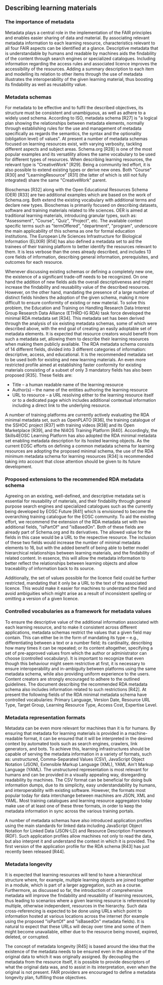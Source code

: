 ## Describing learning materials

### The importance of metadata

Metadata plays a central role in the implementation of the FAIR principles and enables easier sharing of data and material. By associating relevant metadata information to each learning resource, characteristics relevant to all four FAIR aspects can be identified at a glance. Descriptive metadata that is understandable by humans and readable by machines aids the findability of the content through search engines or specialized catalogues. Including information regarding the access rules and associated licence improves the accessibility of the resources. Adding a summary description to each item and modelling its relation to other items through the use of metadata illustrates the interoperability of the given learning material, thus boosting its findability as well as reusability value.

### Metadata schemas

For metadata to be effective and to fulfil the described objectives, its structure must be consistent and unambiguous, as well as adhere to a widely used schema. According to ISO, metadata schema [R27] is "a logical plan showing the relationships between metadata elements, normally through establishing rules for the use and management of metadata specifically as regards the semantics, the syntax and the optionality (obligation level) of values". At present a number of metadata schemas focused on learning resources exist, with varying verbosity, tackling different aspects and subject areas. Schema.org [R28] is one of the most popular examples and its versatility allows the same vocabulary to be used for different types of resources. When describing learning resources, the relevant type is "CreativeWork" [R29]. Being a community led effort, it is also possible to extend existing types or derive new ones. Both "Course" [R30] and "LearningResource" [R31] (the latter of which is still not fully integrated) share the same "CreativeWork" parent. 

Bioschemas [R32] along with the Open Educational Resources Schema (OER) [R33] are two additional examples which are based on the work of Schema.org. Both extend the existing vocabulary with additional terms and declare new types. Bioschemas is primarily focused on describing datasets, software and training materials related to life sciences. OER is aimed at traditional learning materials, introducing granular types, such as: "Assessment", "Course", "Quiz", "Project", etc. The available context specific terms such as "termOffered", "department", "program", underscore the main applicability of this schema as one for formal education institutions. The European Life Sciences Infrastructure for Biological Information (ELIXIR) [R14] has also defined a metadata set to aid the trainees of their training platform to better identify the resources relevant to them. It is less verbose than the ones already described, and includes 13 core fields of information, describing general information, prerequisites, and outcomes for each resource. 

Whenever discussing existing schemas or defining a completely new one, the existence of a significant trade-off needs to be recognized. On one hand the addition of new fields aids the overall descriptiveness and might increase the findability and reusability value of the described resources. However, on the other hand, mandating the presence of a large number of distinct fields hinders the adoption of the given schema, making it more difficult to ensure conformity of existing or new material. To solve this problem, the Education and Training on Handling Research Data Interest Group Research Data Alliance (ETHRD-IG RDA) task force developed the minimal RDA metadata set [R34]. This metadata set has been derived through the analysis of six existing metadata schemas, some of which were described above, with the end goal of creating an easily adoptable set of metadata elements. It is expected that resource creators would benefit from such a metadata set, allowing them to describe their learning resources when making them publicly available. The RDA metadata schema consists of 14 different fields, divided into 3 different categories of information: descriptive, access, and educational. It is the recommended metadata set to be used both for existing and new learning materials. An even more restricted profile aimed at establishing faster conformity for existing materials consisting of a subset of only 3 mandatory fields has also been proposed [R35]. These fields are:

- Title – a human readable name of the learning resource
- Author(s) – the name of the entities authoring the learning resource
- URL to resource – a URL resolving either to the learning resource itself or to a dedicated page which includes additional contextual information including a direct link to the underlying resource.

A number of training platforms are currently actively evaluating the RDA minimal metadata set, such as OpenPLATO [R36], the training catalogue of the SSHOC project [R37] with training videos [R38] and its Open Marketplace [R39], and the NI4OS Training Platform [R40]. Accordingly, the Skills4EOSC Learning Platform has also adopted the RDA minimal metadata set enabling metadata description for its hosted learning objects. As the current EOSC efforts on defining a common metadata schema for learning resources are adopting the proposed minimal schema, the use of the RDA minimum metadata schema for learning resources [R34] is recommended taking into account that close attention should be given to its future development.

### Proposed extensions to the recommended RDA metadata schema

Agreeing on an existing, well-defined, and descriptive metadata set is essential for reusability of materials, and their findability through general purpose search engines and specialized catalogues such as the currently being developed by EOSC Future [R41] which is envisioned to become the overarching training catalogue for the EOSC community. To aid the existing effort, we recommend the extension of the RDA metadata set with two additional fields, "isPartOf" and "isBasedOn". Both of these fields are already part of Schema.org and its derivatives. The allowed value for the fields in this case would be a URL to the respective resource. The inclusion of these two fields would increase the number of minimal metadata elements to 16, but with the added benefit of being able to better model hierarchical relationships between learning materials, and the findability of related content. In essence, this will allow the metadata information to better reflect the relationships between learning objects and allow traceability of information back to its source. 

Additionally, the set of values possible for the licence field could be further restricted, mandating that it only be a URL to the text of the associated licence. This would make it easier for machines to understand the field and avoid ambiguities which might arise as a result of inconsistent spelling or omitting a version of a given licence.

### Controlled vocabularies as a framework for metadata values

To ensure the descriptive value of the additional information associated with each learning resource, and to make it consistent across different applications, metadata schemas restrict the values that a given field may contain. This can either be in the form of mandating its type – e.g., differentiating between a text or a number field; its cardinality, describing how many times it can be repeated; or its content altogether, specifying a set of pre-approved values from which the author or administrator can choose (controlled vocabulary). It is important to recognize that even though this behaviour might seem restrictive at first, it is necessary to ensure interoperability and in-ambiguity between platforms using the same metadata schema, while also providing uniform experience to the users. Content creators are strongly encouraged to adhere to the outlined guidelines. The document describing the recommended RDA metadata schema also includes information related to such restrictions [R42]. At present the following fields of the RDA minimal metadata schema have controlled vocabularies: Primary Language, Version Date, Resource URL Type, Target Group, Learning Resource Type, Access Cost, Expertise Level. 

### Metadata representation formats

Metadata can be even more relevant for machines than it is for humans. By ensuring that metadata for learning materials is provided in a machine-readable format, it can be ensured that it will be interpreted in the desired context by automated tools such as search engines, crawlers, link generators, and bots. To achieve this, learning infrastructures should be capable of serving the metadata information in a variety of formats, such as: unstructured, Comma-Separated Values (CSV), JavaScript Object Notation (JSON), Extensible Markup Language (XML), YAML Ain't Markup Language (YAML). The unstructured representation is most relevant for humans and can be provided in a visually appealing way, disregarding readability by machines. The CSV format can be beneficial for doing bulk information dumps, due to its simplicity, easy understandability by humans, and interoperability with existing software. However, the formats most popular today for data interchange between machines are JSON, XML and YAML. Most training catalogues and learning resource aggregators today make use of at least one of these three formats, in order to keep the metadata information in sync across the various training portals. 

A number of metadata schemas have also introduced application profiles using the main standards for linked data including JavaScript Object Notation for Linked Data (JSON-LD) and Resource Description Framework (RDF). Such application profiles allow machines not only to read the data, but also interpret it and understand the context in which it is provided. The first version of the application profile for the RDA schema [R43] has just recently been released [R44]. 

### Metadata longevity

It is expected that learning resources will tend to have a hierarchical structure where, for example, multiple learning objects are joined together in a module, which is part of a larger aggregation, such as a course. Furthermore, as discussed so far, the introduction of comprehensive metadata will improve the findability and reusability of learning resources, thus leading to scenarios where a given learning resource is referenced by multiple, otherwise independent, resources in the hierarchy. Such data cross-referencing is expected to be done using URLs which point to information hosted at various locations across the internet (for example using the proposed "isPartOf" and "isBasedOn" metadata fields). It is natural to expect that these URLs will decay over time and some of them might become unavailable, either due to the resource being moved, expired, deleted, or corrupted. 

The concept of metadata longevity [R45] is based around the idea that the existence of the metadata needs to be ensured even in the absence of the original data to which it was originally assigned. By decoupling the metadata from the resource itself, it is possible to provide descriptors of what the original data was, and to assist in its interpretation, even when the original is not present. FAIR providers are encouraged to define a metadata longevity plan, fulfilling those objectives.
